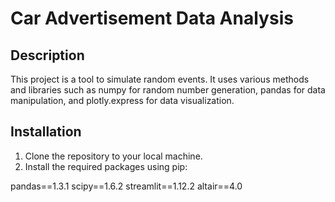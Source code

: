 # Car Advertisement Data Analysis

## Description

This project is a tool to simulate random events. It uses various methods and libraries such as numpy for random number generation, pandas for data manipulation, and plotly.express for data visualization.

## Installation

1. Clone the repository to your local machine.
2. Install the required packages using pip:

pandas==1.3.1
scipy==1.6.2
streamlit==1.12.2
altair==4.0
